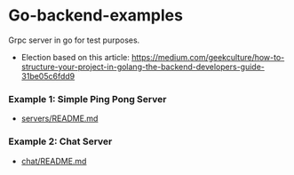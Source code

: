 # Go-backend-examples

Grpc server in go for test purposes.

- Election based on this article: https://medium.com/geekculture/how-to-structure-your-project-in-golang-the-backend-developers-guide-31be05c6fdd9

### Example 1: Simple Ping Pong Server

* [servers/README.md](servers/README.md)

### Example 2: Chat Server

* [chat/README.md](chat/README.md)




